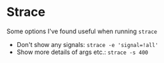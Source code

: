 # Strace

Some options I've found useful when running `strace`

  - Don't show any signals: `strace -e 'signal=!all'`
  - Show more details of args etc.: `strace -s 400`
